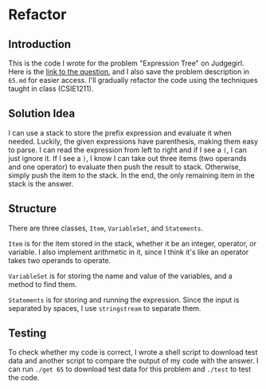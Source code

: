 # Refactor

## Introduction

This is the code I wrote for the problem "Expression Tree" on Judgegirl.
Here is the [link to the question](https://judgegirl.csie.org/problem/0/65),
and I also save the problem description in `65.md` for easier access.
I'll gradually refactor the code using the techniques taught in class (CSIE1211).

## Solution Idea

I can use a stack to store the prefix expression and evaluate it when needed.
Luckily, the given expressions have parenthesis, making them easy to parse.
I can read the expression from left to right and if I see a `(`,
I can just ignore it. If I see a `)`, I know I can take out three items
(two operands and one operator) to evaluate then push the result to stack.
Otherwise, simply push the item to the stack. In the end, the only remaining
item in the stack is the answer.

## Structure

There are three classes, `Item`, `VariableSet`, and `Statements`.

`Item` is for the item stored in the stack, whether it be an integer, operator,
or variable. I also implement arithmetic in it, since I think it's like
an operator takes two operands to operate.

`VariableSet` is for storing the name and value of the variables, and
a method to find them.

`Statements` is for storing and running the expression. Since the input is
separated by spaces, I use `stringstream` to separate them.

## Testing

To check whether my code is correct, I wrote a shell script to download
test data and another script to compare the output of my code with the answer.
I can run `./get 65` to download test data for this problem and `./test`
to test the code.
